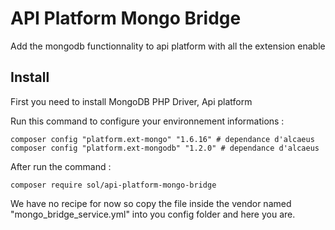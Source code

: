 # API Platform Mongo Bridge

Add the mongodb functionnality to api platform with all the extension enable

Install
-------
First you need to install MongoDB PHP Driver, Api platform

Run this command to configure your environnement informations : 

```
composer config "platform.ext-mongo" "1.6.16" # dependance d'alcaeus
composer config "platform.ext-mongodb" "1.2.0" # dependance d'alcaeus
```

After run the command : 

```
composer require sol/api-platform-mongo-bridge
```

We have no recipe for now so copy the file inside the vendor named "mongo_bridge_service.yml" into you config folder and here you are.

